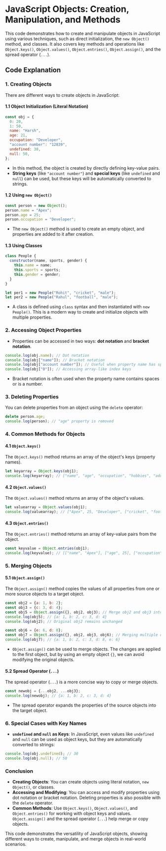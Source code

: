 # JavaScript Objects: Creation, Manipulation, and Methods

This code demonstrates how to create and manipulate objects in JavaScript using various techniques, such as direct initialization, the `new Object()` method, and classes. It also covers key methods and operations like `Object.keys()`, `Object.values()`, `Object.entries()`, `Object.assign()`, and the spread operator (`...`).

## Code Explanation

### 1. **Creating Objects**
There are different ways to create objects in JavaScript:

#### 1.1 Object Initialization (Literal Notation)
```javascript
const obj = {
  0: 20,
  1: 50,
  name: "Harsh",
  age: 21,
  occupation: "Developer",
  "account number": "12839",
  undefined: 30,
  null: 50,
};
```
- In this method, the object is created by directly defining key-value pairs. 
- **String keys** (like `"account number"`) and **special keys** (like `undefined` and `null`) can be used, but these keys will be automatically converted to strings.

#### 1.2 Using `new Object()`
```javascript
const person = new Object();
person.name = "Apex";
person.age = 25;
person.occupation = "Developer";
```
- The `new Object()` method is used to create an empty object, and properties are added to it after creation.

#### 1.3 Using Classes
```javascript
class People {
  constructor(name, sports, gender) {
    this.name = name;
    this.sports = sports;
    this.gender = gender;
  }
}

let per1 = new People("Rohit", "cricket", "male");
let per2 = new People("Rahul", "football", "male");
```
- A class is defined using `class` syntax and then instantiated with `new People()`. This is a modern way to create and initialize objects with multiple properties.

### 2. **Accessing Object Properties**
- Properties can be accessed in two ways: **dot notation** and **bracket notation**.
```javascript
console.log(obj.name); // Dot notation
console.log(obj["name"]); // Bracket notation
console.log(obj["account number"]); // Useful when property name has spaces
console.log(obj["0"]); // Accessing array-like index keys
```
- Bracket notation is often used when the property name contains spaces or is a number.

### 3. **Deleting Properties**
You can delete properties from an object using the `delete` operator:
```javascript
delete person.age;
console.log(person); // "age" property is removed
```

### 4. **Common Methods for Objects**

#### 4.1 `Object.keys()`
The `Object.keys()` method returns an array of the object's keys (property names).
```javascript
let keyarray = Object.keys(obj1);
console.log(keyarray); // ["name", "age", "occupation", "hobbies", "address"]
```

#### 4.2 `Object.values()`
The `Object.values()` method returns an array of the object's values.
```javascript
let valuearray = Object.values(obj1);
console.log(valuearray); // ["Apex", 25, "Developer", ["cricket", "football", "tennis"], {street: "street1", city: "city1", state: "state1"}]
```

#### 4.3 `Object.entries()`
The `Object.entries()` method returns an array of key-value pairs from the object.
```javascript
const keyvalue = Object.entries(obj1);
console.log(keyvalue); // [["name", "Apex"], ["age", 25], ["occupation", "Developer"], ["hobbies", ["cricket", "football", "tennis"]], ["address", {street: "street1", city: "city1", state: "state1"}]]
```

### 5. **Merging Objects**

#### 5.1 `Object.assign()`
The `Object.assign()` method copies the values of all properties from one or more source objects to a target object.
```javascript
const obj2 = {a: 1, b: 2};
const obj3 = {c: 3, d: 4};
const obj5 = Object.assign({}, obj2, obj3); // Merge obj2 and obj3 into a new object
console.log(obj5); // {a: 1, b: 2, c: 3, d: 4}
console.log(obj2); // Original obj2 remains unchanged

const obj6 = {e: 6, d: 8};
const obj7 = Object.assign({}, obj2, obj3, obj6); // Merging multiple objects
console.log(obj7); // {a: 1, b: 2, c: 3, d: 8, e: 6}
```
- `Object.assign()` can be used to merge objects. The changes are applied to the first object, but by using an empty object `{}`, we can avoid modifying the original objects.

#### 5.2 Spread Operator (`...`)
The spread operator (`...`) is a more concise way to copy or merge objects.
```javascript
const newobj = {...obj2, ...obj3};
console.log(newobj); // {a: 1, b: 2, c: 3, d: 4}
```
- The spread operator expands the properties of the source objects into the target object.

### 6. **Special Cases with Key Names**
- **`undefined` and `null` as Keys**: In JavaScript, even values like `undefined` and `null` can be used as object keys, but they are automatically converted to strings:
```javascript
console.log(obj.undefined); // 30
console.log(obj.null); // 50
```

### Conclusion
- **Creating Objects**: You can create objects using literal notation, `new Object()`, or classes.
- **Accessing and Modifying**: You can access and modify properties using dot notation or bracket notation. Deleting properties is also possible with the `delete` operator.
- **Common Methods**: Use `Object.keys()`, `Object.values()`, and `Object.entries()` for working with object keys and values. `Object.assign()` and the spread operator (`...`) help merge or copy objects.

This code demonstrates the versatility of JavaScript objects, showing different ways to create, manipulate, and merge objects in real-world scenarios.